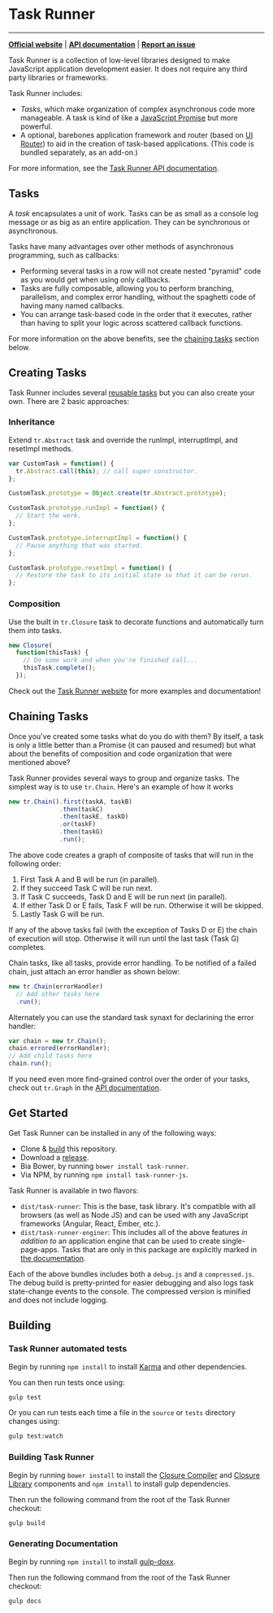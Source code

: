 
# Task Runner
---
**[Official website](http://bvaughn.github.io/task-runner/)** |
**[API documentation](http://rawgit.com/bvaughn/task-runner/master/docs/index.html)** |
**[Report an issue](https://github.com/bvaughn/task-runner/issues/new)**

Task Runner is a collection of low-level libraries designed to make JavaScript application development easier. It does not require any third party libraries or frameworks.

Task Runner includes:

* *Tasks*, which make organization of complex asynchronous code more manageable. A task is kind of like a [JavaScript Promise](https://developer.mozilla.org/en-US/docs/Web/JavaScript/Reference/Global_Objects/Promise) but more powerful.
* A optional, barebones application framework and router (based on [UI Router](https://github.com/angular-ui/ui-router/)) to aid in the creation of task-based applications. (This code is bundled separately, as an add-on.)

For more information, see the [Task Runner API documentation](http://rawgit.com/bvaughn/task-runner/master/docs/index.html).

## Tasks

A *task* encapsulates a unit of work. Tasks can be as small as a console log message or as big as an entire application. They can be synchronous or asynchronous.

Tasks have many advantages over other methods of asynchronous programming, such as callbacks:

* Performing several tasks in a row will not create nested "pyramid" code as you would get when using only callbacks.
* Tasks are fully composable, allowing you to perform branching, parallelism, and complex error handling, without the spaghetti code of having many named callbacks.
* You can arrange task-based code in the order that it executes, rather than having to split your logic across scattered callback functions.

For more information on the above benefits, see the [chaining tasks](https://github.com/bvaughn/task-runner#chaining-tasks) section below.

## Creating Tasks

Task Runner includes several [reusable tasks](http://rawgit.com/bvaughn/task-runner/master/docs/index.html) but you can also create your own. There are 2 basic approaches:

### Inheritance

Extend `tr.Abstract` task and override the runImpl, interruptImpl, and resetImpl methods.

```js
var CustomTask = function() {
  tr.Abstract.call(this); // call super constructor.
};

CustomTask.prototype = Object.create(tr.Abstract.prototype);

CustomTask.prototype.runImpl = function() {
  // Start the work.
};

CustomTask.prototype.interruptImpl = function() {
  // Pause anything that was started.
};

CustomTask.prototype.resetImpl = function() {
  // Restore the task to its initial state so that it can be rerun.
};

```

### Composition

Use the built in `tr.Closure` task to decorate functions and automatically turn them *into* tasks.

```js
new Closure(
  function(thisTask) {
    // Do some work and when you're finished call...
    thisTask.complete();
  });
```

Check out the [Task Runner website](http://bvaughn.github.io/task-runner/) for more examples and documentation!

## Chaining Tasks

Once you've created some tasks what do you do with them? By itself, a task is only a little better than a Promise (it can paused and resumed) but what about the benefits of composition and code organization that were mentioned above?

Task Runner provides several ways to group and organize tasks. The simplest way is to use `tr.Chain`. Here's an example of how it works

```js
new tr.Chain().first(taskA, taskB)
              .then(taskC)
              .then(taskE, taskD)
              .or(taskF)
              .then(taskG)
              .run();
```

The above code creates a graph of composite of tasks that will run in the following order:

1. First Task A and B will be run (in parallel).
1. If they succeed Task C will be run next.
1. If Task C succeeds, Task D and E will be run next (in parallel).
1. If either Task D or E fails, Task F will be run. Otherwise it will be skipped.
1. Lastly Task G will be run.

If any of the above tasks fail (with the exception of Tasks D or E) the chain of execution will stop. Otherwise it will run until the last task (Task G) completes.

Chain tasks, like all tasks, provide error handling. To be notified of a failed chain, just attach an error handler as shown below:

```js
new tr.Chain(errorHandler)
  // Add other tasks here
  .run();
```

Alternately you can use the standard task synaxt for declarining the error handler:

```js
var chain = new tr.Chain();
chain.errored(errorHandler);
// Add child tasks here
chain.run();
```

If you need even more find-grained control over the order of your tasks, check out `tr.Graph` in the [API documentation](http://rawgit.com/bvaughn/task-runner/master/docs/index.html).

## Get Started

Get Task Runner can be installed in any of the following ways:

* Clone & [build](README.md#building-task-runner) this repository.
* Download a [release](https://github.com/bvaughn/task-runner/tree/master/dist).
* Bia Bower, by running `bower install task-runner`.
* Via NPM, by running `npm install task-runner-js`.

Task Runner is available in two flavors:

* `dist/task-runner`: This is the base, task library. It's compatible with all browsers (as well as Node JS) and can be used with any JavaScript frameworks (Angular, React, Ember, etc.).
* `dist/task-runner-enginer`: This includes all of the above features *in addition to* an application engine that can be used to create single-page-apps. Tasks that are only in this package are explicitly marked in [the documentation](http://rawgit.com/bvaughn/task-runner/master/docs/index.html).

Each of the above bundles includes both a `debug.js` and a `compressed.js`. The debug build is pretty-printed for easier debugging and also logs task state-change events to the console. The compressed version is minified and does not include logging.

## Building

### Task Runner automated tests

Begin by running `npm install` to install [Karma](https://karma-runner.github.io) and other dependencies.

You can then run tests once using:
```bash
gulp test
```

Or you can run tests each time a file in the `source` or `tests` directory changes using:
```bash
gulp test:watch
```

### Building Task Runner

Begin by running `bower install` to install the [Closure Compiler](https://github.com/google/closure-compiler) and [Closure Library](https://github.com/google/closure-library) components and `npm install` to install gulp dependencies.

Then run the following command from the root of the Task Runner checkout:

```bash
gulp build
```

### Generating Documentation

Begin by running `npm install` to install [gulp-doxx](https://github.com/filipovskii/gulp-doxx/).

Then run the following command from the root of the Task Runner checkout:

```bash
gulp docs
```